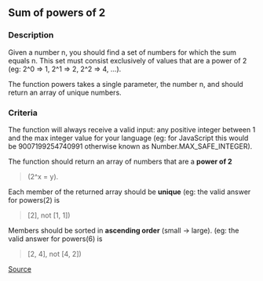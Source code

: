## Sum of powers of 2

### Description

Given a number n, you should find a set of numbers for which the sum equals n. This set must consist exclusively of values that are a power of 2 (eg: 2^0 => 1, 2^1 => 2, 2^2 => 4, ...).

The function powers takes a single parameter, the number n, and should return an array of unique numbers.

### Criteria

The function will always receive a valid input: any positive integer between 1 and the max integer value for your language (eg: for JavaScript this would be 9007199254740991 otherwise known as Number.MAX_SAFE_INTEGER).

The function should return an array of numbers that are a **power of 2** 

> (2^x = y).

Each member of the returned array should be **unique** (eg: the valid answer for powers(2) is 

> [2], not [1, 1])

Members should be sorted in **ascending order** (small -> large). (eg: the valid answer for powers(6) is 

> [2, 4], not [4, 2])

[Source](https://www.codewars.com/kata/5d9f95424a336600278a9632/train/python)